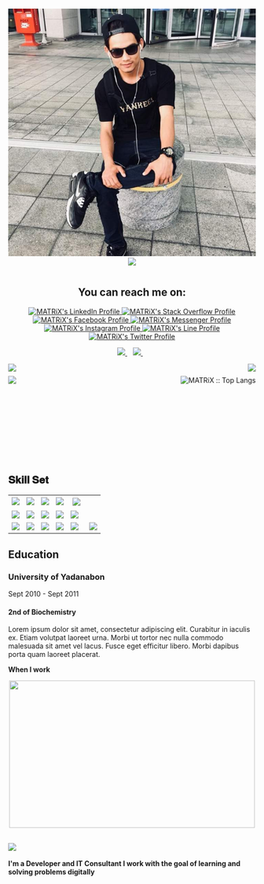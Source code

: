 <p align="center">
<img src="./images/FB_IMG_1672131211986.jpg" class="portfolio-header-image">
  <a href="https://github.com/matrix-mm"><img src="https://readme-typing-svg.herokuapp.com/?lines=MATRiX;Web%20and%20Mobile%20Developer;IT%20%20%20Consultant;2%2B%20years%20of%20coding%20experience;Always%20learning%20new%20tech&font=Pacifico&center=true&width=650&height=120&color=58a6ff&vCenter=true&size=45%22"></a>
</p>
<p align='center'>
 <h1 align="center">
  <h2 align="center">You can reach me on: </h2>

<p align="center">

  <a href="https://www.linkedin.com/in/thet-naing-tun-763b25197/">
    <img src="https://www.vectorlogo.zone/logos/linkedin/linkedin-icon.svg" alt="MATRiX's LinkedIn Profile" height="30" width="30">
  </a>

  <a href="https://stackoverflow.com/users/16991702/thet-naing">
    <img src="https://www.vectorlogo.zone/logos/stackoverflow/stackoverflow-icon.svg" alt="MATRiX's Stack Overflow Profile" height="30" width="30">
  </a>

  <a href="https://www.facebook.com/wai.waiyan.3">
    <img src="https://www.vectorlogo.zone/logos/facebook/facebook-icon.svg" alt="MATRiX's Facebook Profile" height="30" width="30">
  </a>

  <a href="https://m.me/wai.waiyan.3">
    <img src="https://www.vectorlogo.zone/logos/messenger/messenger-icon.svg" alt="MATRiX's Messenger Profile" height="30" width="30">
    
  <a href="https://www.instagram.com/thetnaing.078/">
    <img src="https://www.vectorlogo.zone/logos/instagram/instagram-icon.svg" alt="MATRiX's Instagram Profile" height="30" width="30">
  </a>
  
  <a href="https://line.me/ti/p/v5MEfaJSOQ">
    <img src="https://www.vectorlogo.zone/logos/line/line-icon.svg" alt="MATRiX's Line Profile" height="30" width="30">
  </a>
  
  </a>
  
  <a href="https://twitter.com/thetnaing078106">
    <img src="https://cdn.worldvectorlogo.com/logos/twitter-6.svg" alt="MATRiX's Twitter Profile" height="30" width="30">
  </a>
</p>
</h1>

<p align='center'>
  <a href="https://t.me/matrixmm">
    <img src="https://img.shields.io/badge/telegram-%230077B5.svg?&style=for-the-badge&logo=telegram&logoColor=white" />
  </a>&nbsp;&nbsp;

  <a href="mailto:matrix.myanmar.mm@gmail.com">
    <img src="https://img.shields.io/badge/email me-%231DA1F3.svg?&style=for-the-badge&logo=gmail&logoColor=white" />
  </a>&nbsp;&nbsp;
</p>



<img align="left" src="https://visitor-badge.laobi.icu/badge?page_id=matrix-mm.matrix-mm" />
<img align="right" src="https://img.shields.io/github/followers/matrix-mm?label=Follow&style=social" />
<h1 align="center"></h1>
<img align="left" height="150px" src="https://github-readme-stats.vercel.app/api?username=matrix-mm&show_icons=true&theme=merko&count_private=true" />
<img align="right" height="180px" src="https://github-readme-stats.vercel.app/api/top-langs/?username=matrix-mm&count_private=true&langs_count=10&theme=tokyonight&layout=compact&hide=html,css" alt="MATRiX :: Top Langs" />
<img height="150px" />
<br>
<br>
<h2 font-weight="bold">𝐒𝐤𝐢𝐥𝐥 𝐒𝐞𝐭</h2>
<table>
  <tr>
      <td><img src="https://cdn.iconscout.com/icon/free/png-128/html5-40-1175193.png" width="200"></td>
      <td><img src="https://cdn.iconscout.com/icon/free/png-128/css3-11-1175239.png" width="200"></td>
      <td><img src="https://cdn.iconscout.com/icon/free/png-128/sass-13-1175092.png" width="200"></td>
      <td><img src="https://cdn.iconscout.com/icon/free/png-128/bootstrap-226077.png" width="200"></td>
      <td><img src="https://cdn.iconscout.com/icon/free/png-128/react-1175109.png" height="40" style="vertical-align:top; margin: 4px">
    </td>    
  </tr>
  <tr>
    <td><img src="https://cdn.iconscout.com/icon/free/png-128/vue-282497.png" width="200"></td>
    <td><img src="https://cdn.iconscout.com/icon/free/png-128/nodejs-2-226035.png" width="200"></td>
    <td><img src="https://cdn.iconscout.com/icon/free/png-128/javascript-1-225993.png" width="200"></td>
    <td><img src="https://cdn.iconscout.com/icon/free/png-128/typescript-1-1175078.png" width="200"></td>
    <td><img src="https://cdn.iconscout.com/icon/free/png-128/git-18-1175219.png" width="200"></td>
  </tr>
  <tr>
    <td><img src="https://cdn.iconscout.com/icon/free/png-128/php-99-1175127.png" width="200"></td>
    <td><img src="https://cdn.iconscout.com/icon/free/png-128/laravel-2-1175146.png" width="200"></td>
    <td><img src="https://cdn.iconscout.com/icon/free/png-128/mongodb-4-1175139.png" width="200"></td>
    <td><img src="https://cdn.iconscout.com/icon/free/png-128/mysql-4-226026.png" width="200"></td>
    <td><img src="https://cdn.iconscout.com/icon/free/png-128/django-13-1175187.png" width="200"></td>
    <td><img src="https://cdn.iconscout.com/icon/free/png-128/android-245-1175273.png" width="200"></td>
    
  </tr>

</table>

<div id="education">
        <h2 class="heading">Education</h2>
        <div class="education-block">
            <h3>University of Yadanabon</h3>
            <span class="education-date">Sept 2010 - Sept 2011</span>
            <h4>2nd of Biochemistry </h4>
            <p>
                Lorem ipsum dolor sit amet, consectetur adipiscing elit. Curabitur in iaculis ex. Etiam volutpat laoreet urna. Morbi ut tortor nec nulla commodo malesuada sit amet vel lacus. Fusce eget efficitur libero. Morbi dapibus porta quam laoreet placerat.
            </p>
        </div>
        <!-- End .education-block -->
<table>
  <b>When I work</b>
   <p align="center"><img src="https://tenor.com/view/silicon-valley-gif-5518465.gif" alt="" height="300" width="500"></p>

</table>


<a href="https://github.com/matrix-mm/"><img src="https://github-readme-activity-graph.cyclic.app/graph?username=matrix-mm&bg_color=332b2b&color=0fff9f&line=00d6d6&point=4ced4c&area=true&hide_border=true" /></a>

<b>I'm a Developer and IT Consultant I work with the goal of learning and solving problems digitally</b>
